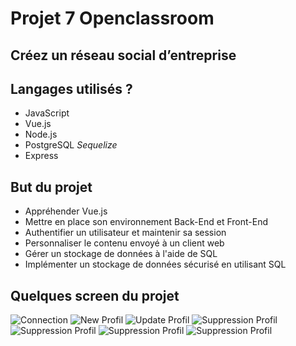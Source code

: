 # Projet 7 Openclassroom

## Créez un réseau social d’entreprise

## Langages utilisés ?

+ JavaScript
+ Vue.js
+ Node.js
+ PostgreSQL *Sequelize*
+ Express

## But du projet

+ Appréhender Vue.js
+ Mettre en place son environnement Back-End et Front-End
+ Authentifier un utilisateur et maintenir sa session
+ Personnaliser le contenu envoyé à un client web
+ Gérer un stockage de données à l'aide de SQL
+ Implémenter un stockage de données sécurisé en utilisant SQL

## Quelques screen du projet

![Connection](https://i.imgur.com/LfBkVP7.png)
![New Profil](https://i.imgur.com/KVqdPtS.png)
![Update Profil](https://i.imgur.com/BjgDbIl.png) 
![Suppression Profil](https://i.imgur.com/OWCfZzc.png)
![Suppression Profil](https://i.imgur.com/GDd99XS.png)
![Suppression Profil](https://i.imgur.com/p1iJlap.png)
![Suppression Profil](https://i.imgur.com/UwQbTli.png)
